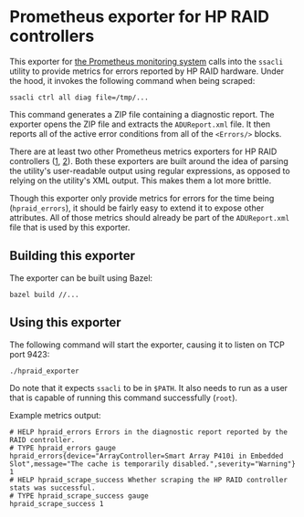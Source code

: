 # Prometheus exporter for HP RAID controllers

This exporter for [the Prometheus monitoring system](https://prometheus.io/)
calls into the `ssacli` utility to provide metrics for errors reported by HP
RAID hardware. Under the hood, it invokes the following command when being
scraped:

    ssacli ctrl all diag file=/tmp/...

This command generates a ZIP file containing a diagnostic report. The
exporter opens the ZIP file and extracts the `ADUReport.xml` file. It
then reports all of the active error conditions from all of the
`<Errors/>` blocks.

There are at least two other Prometheus metrics exporters for HP RAID
controllers ([1](https://github.com/gdm85/hpraidmon),
[2](https://github.com/chromium58/hpraid_exporter)). Both these
exporters are built around the idea of parsing the utility's
user-readable output using regular expressions, as opposed to relying on
the utility's XML output. This makes them a lot more brittle.

Though this exporter only provide metrics for errors for the time being
(`hpraid_errors`), it should be fairly easy to extend it to expose other
attributes. All of those metrics should already be part of the
`ADUReport.xml` file that is used by this exporter.

## Building this exporter

The exporter can be built using Bazel:

    bazel build //...

## Using this exporter

The following command will start the exporter, causing it to listen on
TCP port 9423:

    ./hpraid_exporter

Do note that it expects `ssacli` to be in `$PATH`. It also needs to
run as a user that is capable of running this command successfully
(`root`).

Example metrics output:

    # HELP hpraid_errors Errors in the diagnostic report reported by the RAID controller.
    # TYPE hpraid_errors gauge
    hpraid_errors{device="ArrayController=Smart Array P410i in Embedded Slot",message="The cache is temporarily disabled.",severity="Warning"} 1
    # HELP hpraid_scrape_success Whether scraping the HP RAID controller stats was successful.
    # TYPE hpraid_scrape_success gauge
    hpraid_scrape_success 1
